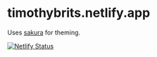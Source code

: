 # timothybrits.netlify.app

Uses [sakura](https://github.com/oxalorg/sakura) for theming. 

[![Netlify Status](https://api.netlify.com/api/v1/badges/f9516d4f-e5a2-4501-945c-409011dca610/deploy-status)](https://app.netlify.com/sites/timothybrits/deploys)
